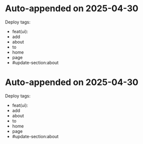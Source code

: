 
# Auto-appended on 2025-04-30
Deploy tags:
* feat(ui):
* add
* about
* to
* home
* page
* #update-section:about

# Auto-appended on 2025-04-30
Deploy tags:
* feat(ui):
* add
* about
* to
* home
* page
* #update-section:about
